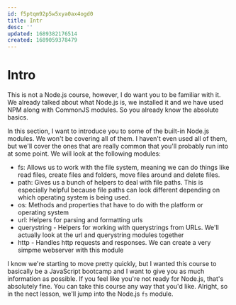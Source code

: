 ```yaml
---
id: f5ptqm92p5w5xya0ax4ogd0
title: Intr
desc: ''
updated: 1689382176514
created: 1689059378479
---
```

# Intro

This is not a Node.js course, however, I do want you to be familiar with it. We already talked about what Node.js is, we installed it and we have used NPM along with CommonJS modules. So you already know the absolute basics.

In this section, I want to introduce you to some of the built-in Node.js modules. We won't be covering all of them. I haven't even used all of them, but we'll cover the ones that are really common that you'll probably run into at some point. We will look at the following modules:

- fs: Allows us to work with the file system, meaning we can do things like read files, create files and folders, move files around and delete files.
- path: Gives us a bunch of helpers to deal with file paths. This is especially helpful because file paths can look different depending on which operating system is being used.
- os: Methods and properties that have to do with the platform or operating system
- url: Helpers for parsing and formatting urls
- querystring - Helpers for  working with querystrings from URLs. We'll actually look at the url and querystring modules together
- http - Handles http requests and responses. We can create a very simpme webserver with this module

I know we're starting to move pretty quickly, but I wanted this course to basically be a JavaScript bootcamp and I want to give you as much information as possible. If you feel like you're not ready for Node.js, that's absolutely fine. You can take this course any way that you'd like. Alright, so in the nect lesson, we'll jump into the Node.js `fs` module.